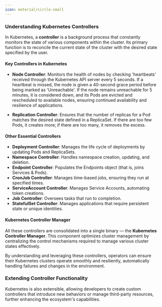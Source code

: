 ```yaml
---
icon: material/circle-small
---
```


### Understanding Kubernetes Controllers

In Kubernetes, a **controller** is a background process that constantly monitors the state of various components within the cluster. Its primary function is to reconcile the current state of the cluster with the desired state specified by the user.

<h4>Key Controllers in Kubernetes</h4>

- **Node Controller**: Monitors the health of nodes by checking 'heartbeats' received through the Kubernetes API server every 5 seconds. If a heartbeat is missed, the node is given a 40-second grace period before being marked as 'Unreachable'. If the node remains unreachable for 5 minutes, it is considered down, and its Pods are evicted and rescheduled to available nodes, ensuring continued availability and resilience of applications.

- **Replication Controller**: Ensures that the number of replicas for a Pod matches the desired state defined in a ReplicaSet. If there are too few Pods, it creates more; if there are too many, it removes the excess.

<h4>Other Essential Controllers</h4>

- **Deployment Controller**: Manages the life cycle of deployments by updating Pods and ReplicaSets.
- **Namespace Controller**: Handles namespace creation, updating, and deletion.
- **Endpoint Controller**: Populates the Endpoints object (that is, joins Services & Pods).
- **CronJob Controller**: Manages time-based jobs, ensuring they run at specified times.
- **ServiceAccount Controller**: Manages Service Accounts, automating token creations.
- **Job Controller**: Oversees tasks that run to completion.
- **StatefulSet Controller**: Manages applications that require persistent state or unique identities.

<h4>Kubernetes Controller Manager</h4>

All these controllers are consolidated into a single binary — the **Kubernetes Controller Manager**. This component optimizes cluster management by centralizing the control mechanisms required to manage various cluster states effectively.

By understanding and leveraging these controllers, operators can ensure their Kubernetes clusters operate smoothly and resiliently, automatically handling failures and changes in the environment.

### Extending Controller Functionality

Kubernetes is also extensible, allowing developers to create custom controllers that introduce new behaviors or manage third-party resources, further enhancing the ecosystem's capabilities.

